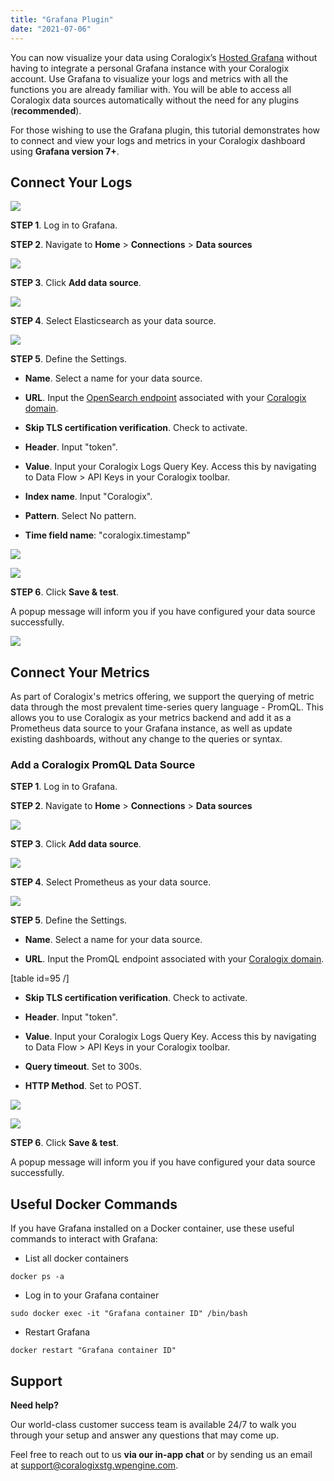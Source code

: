```yaml
---
title: "Grafana Plugin"
date: "2021-07-06"
---
```


You can now visualize your data using Coralogix’s [Hosted Grafana](https://coralogixstg.wpengine.com/docs/hosted-grafana-view/) without having to integrate a personal Grafana instance with your Coralogix account. Use Grafana to visualize your logs and metrics with all the functions you are already familiar with. You will be able to access all Coralogix data sources automatically without the need for any plugins (**recommended**).

For those wishing to use the Grafana plugin, this tutorial demonstrates how to connect and view your logs and metrics in your Coralogix dashboard using **Grafana version 7+**.

## Connect Your Logs

![](images/image-2.png)

**STEP 1**. Log in to Grafana.

**STEP 2**. Navigate to **Home** > **Connections** > **Data sources**

![](images/Screenshot-2023-11-26-at-11.47.35.png)

**STEP 3**. Click **Add data source**.

![](images/Screenshot-2023-11-26-at-11.48.04-1024x515.png)

**STEP 4**. Select Elasticsearch as your data source.

![](images/Screenshot-2023-11-27-at-10.34.43.png)

**STEP 5**. Define the Settings.

- **Name**. Select a name for your data source.

- **URL**. Input the [OpenSearch endpoint](https://coralogixstg.wpengine.com/docs/coralogix-endpoints/#opensearch) associated with your [Coralogix domain](https://coralogixstg.wpengine.com/docs/coralogix-domain/).

- **Skip TLS certification verification**. Check to activate.

- **Header**. Input "token".

- **Value**. Input your Coralogix Logs Query Key. Access this by navigating to Data Flow > API Keys in your Coralogix toolbar.

- **Index name**. Input "Coralogix".

- **Pattern**. Select No pattern.

- **Time field name**: "coralogix.timestamp"

![](images/Screenshot-2023-11-26-at-12.49.00-1.png)

![](images/Screenshot-2023-11-27-at-11.30.08.png)

**STEP 6**. Click **Save & test**.

A popup message will inform you if you have configured your data source successfully.

![](images/Screenshot-2023-11-27-at-11.34.48.png)

## Connect Your Metrics

As part of Coralogix's metrics offering, we support the querying of metric data through the most prevalent time-series query language - PromQL. This allows you to use Coralogix as your metrics backend and add it as a Prometheus data source to your Grafana instance, as well as update existing dashboards, without any change to the queries or syntax.

### Add a Coralogix PromQL Data Source

**STEP 1**. Log in to Grafana.

**STEP 2**. Navigate to **Home** > **Connections** > **Data sources**

![](images/Screenshot-2023-11-26-at-11.47.35.png)

**STEP 3**. Click **Add data source**.

![](images/Screenshot-2023-11-26-at-11.48.04-1024x515.png)

**STEP 4**. Select Prometheus as your data source.

![](images/Screenshot-2023-11-27-at-11.53.52.png)

**STEP 5**. Define the Settings.

- **Name**. Select a name for your data source.

- **URL**. Input the PromQL endpoint associated with your [Coralogix domain](https://coralogixstg.wpengine.com/docs/coralogix-domain/).

\[table id=95 /\]

- **Skip TLS certification verification**. Check to activate.

- **Header**. Input "token".

- **Value**. Input your Coralogix Logs Query Key. Access this by navigating to Data Flow > API Keys in your Coralogix toolbar.

- **Query timeout**. Set to 300s.

- **HTTP Method**. Set to POST.

![](images/Screenshot-2023-11-27-at-11.59.44.png)

![](images/Screenshot-2023-11-27-at-12.00.39.png)

**STEP 6**. Click **Save & test**.

A popup message will inform you if you have configured your data source successfully.

## Useful Docker Commands

If you have Grafana installed on a Docker container, use these useful commands to interact with Grafana:

- List all docker containers

```
docker ps -a
```

- Log in to your Grafana container

```
sudo docker exec -it "Grafana container ID" /bin/bash
```

- Restart Grafana

```
docker restart "Grafana container ID"
```

## Support

**Need help?**

Our world-class customer success team is available 24/7 to walk you through your setup and answer any questions that may come up.

Feel free to reach out to us **via our in-app chat** or by sending us an email at [support@coralogixstg.wpengine.com](mailto:support@coralogixstg.wpengine.com).
